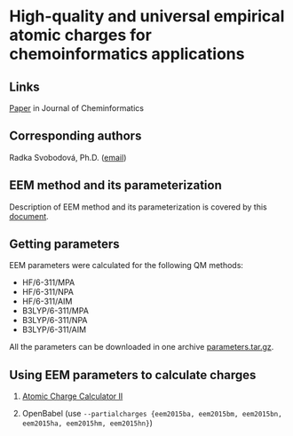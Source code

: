 # High-quality and universal empirical atomic charges for chemoinformatics applications

## Links
[Paper](https://jcheminf.biomedcentral.com/articles/10.1186/s13321-015-0107-1) in Journal of Cheminformatics

## Corresponding authors
Radka Svobodová, Ph.D. ([email](mailto:radka.svobodova@ceitec.muni.cz))

## EEM method and its parameterization
Description of EEM method and its parameterization is covered by this [document](eem.pdf).

## Getting parameters
EEM parameters were calculated for the following QM methods:
- HF/6-311/MPA
- HF/6-311/NPA
- HF/6-311/AIM
- B3LYP/6-311/MPA
- B3LYP/6-311/NPA
- B3LYP/6-311/AIM

All the parameters can be downloaded in one archive [parameters.tar.gz](parameters.tar.gz).

## Using EEM parameters to calculate charges
1) [Atomic Charge Calculator II](https://acc2.ncbr.muni.cz)

2) OpenBabel (use `--partialcharges {eem2015ba, eem2015bm, eem2015bn, eem2015ha, eem2015hm, eem2015hn}`)
